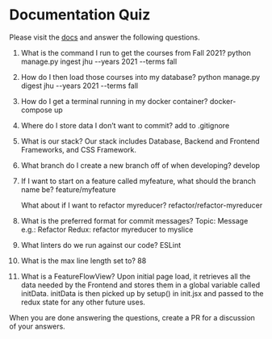 # Documentation Quiz

Please visit the [docs](https://semesterly-v2.readthedocs.io/en/latest/index.html) and
answer the following questions.

1. What is the command I run to get the courses from Fall 2021?
   python manage.py ingest jhu --years 2021 --terms fall

2. How do I then load those courses into my database?
   python manage.py digest jhu --years 2021 --terms fall

3. How do I get a terminal running in my docker container?
   docker-compose up

4. Where do I store data I don’t want to commit?
   add to .gitignore

5. What is our stack?
   Our stack includes Database, Backend and Frontend Frameworks, and CSS Framework. 

6. What branch do I create a new branch off of when developing?
   develop

7. If I want to start on a feature called myfeature, what should the branch name be?
   feature/myfeature

   What about if I want to refactor myreducer?
      refactor/refactor-myreducer

8. What is the preferred format for commit messages?
   Topic: Message
   e.g.: 
      Refactor Redux: refactor myreducer to myslice

9. What linters do we run against our code?
   ESLint

10. What is the max line length set to?
   88

11. What is a FeatureFlowView?
   Upon initial page load, it retrieves all the data needed by the Frontend and stores them in a global variable called initData. 
   initData is then picked up by setup() in init.jsx and passed to the redux state for any other future uses. 


When you are done answering the questions, create a PR for a discussion of your answers.